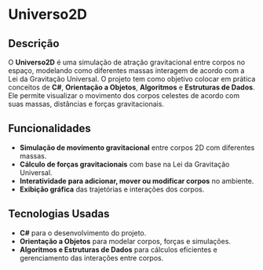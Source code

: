 # Universo2D

## Descrição
O **Universo2D** é uma simulação de atração gravitacional entre corpos no espaço, modelando como diferentes massas interagem de acordo com a Lei da Gravitação Universal. O projeto tem como objetivo colocar em prática conceitos de **C#**, **Orientação a Objetos**, **Algoritmos** e **Estruturas de Dados**. Ele permite visualizar o movimento dos corpos celestes de acordo com suas massas, distâncias e forças gravitacionais.

## Funcionalidades
- **Simulação de movimento gravitacional** entre corpos 2D com diferentes massas.
- **Cálculo de forças gravitacionais** com base na Lei da Gravitação Universal.
- **Interatividade para adicionar, mover ou modificar corpos** no ambiente.
- **Exibição gráfica** das trajetórias e interações dos corpos.

## Tecnologias Usadas
- **C#** para o desenvolvimento do projeto.
- **Orientação a Objetos** para modelar corpos, forças e simulações.
- **Algoritmos e Estruturas de Dados** para cálculos eficientes e gerenciamento das interações entre corpos.
